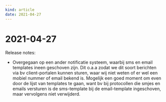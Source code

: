 ```yaml
---
kind: article
date: 2021-04-27
---
```


# 2021-04-27

Release notes:

* Overgegaan op een ander notificatie systeem, waarbij sms en email templates ineen geschoven zijn. Dit o.a.a zodat we dit soort berichten via bv client-portalen kunnen sturen, waar wij niet weten of er wel een mobiel nummer of email bekend is.
  Mogelijk  een goed moment om even door de lijst van templates te gaan, want bv bij protocollen die smjes en emails versturen is de sms-template bij de email-template ingeschoven, maar vervolgens niet verwijderd.
